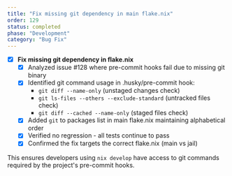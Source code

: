 ```yaml
---
title: "Fix missing git dependency in main flake.nix"
order: 129
status: completed
phase: "Development"
category: "Bug Fix"
---
```


- [x] **Fix missing git dependency in flake.nix**
  - [x] Analyzed issue #128 where pre-commit hooks fail due to missing git binary
  - [x] Identified git command usage in .husky/pre-commit hook:
    - `git diff --name-only` (unstaged changes check)
    - `git ls-files --others --exclude-standard` (untracked files check)  
    - `git diff --cached --name-only` (staged files check)
  - [x] Added `git` to packages list in main flake.nix maintaining alphabetical order
  - [x] Verified no regression - all tests continue to pass
  - [x] Confirmed the fix targets the correct flake.nix (main vs jail)

This ensures developers using `nix develop` have access to git commands required by the project's pre-commit hooks.